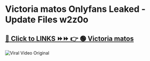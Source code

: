 
 # Victoria matos Onlyfans Leaked - Update Files w2z0o

## <h2><a href="https://clipsfans.com/Victoria_matos&ref=git">🔗 Click to LINKS ⏩⏩ 👉 🟢 Victoria matos </a></h2>

<a href="https://clipsfans.com/Victoria_matos&ref=git" rel="nofollow" data-target="animated-image.originalLink"><img src="https://i.ibb.co.com/xMMVF88/686577567.gif" alt="Viral Video Original" style="max-width: 100%; display: inline-block;" data-target="animated-image.originalImage"></a>

